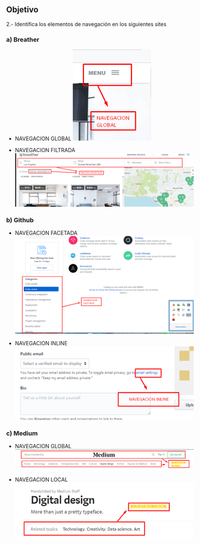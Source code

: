
## Objetivo

2.- Identifica los elementos de navegación en los siguientes sites

### a) Breather
* NAVEGACION GLOBAL 
![Navegacion](images/image1.png)

* NAVEGACION FILTRADA
![Navegacion](images/image6.png)

### b) Github
* NAVEGACION FACETADA
![Navegacion](images/image2.png)


* NAVEGACION INLINE
![Navegacion](images/image3.png)

### c) Medium

* NAVEGACION GLOBAL
![Navegacion](images/image8.png)

* NAVEGACION LOCAL
![Navegacion](images/image7.png)